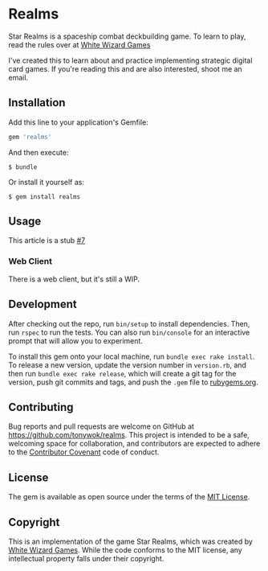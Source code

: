 # Realms

Star Realms is a spaceship combat deckbuilding game. To learn to play, read the rules over at [White Wizard Games](http://www.starrealms.com/learn-to-play/)

I've created this to learn about and practice implementing strategic digital card games. If you're reading this and are also interested, shoot me an email.

## Installation

Add this line to your application's Gemfile:

```ruby
gem 'realms'
```

And then execute:

    $ bundle

Or install it yourself as:

    $ gem install realms

## Usage

This article is a stub [#7](https://github.com/tonywok/realms/issues/7)

### Web Client

There is a web client, but it's still a WIP.

## Development

After checking out the repo, run `bin/setup` to install dependencies. Then, run `rspec` to run the tests. You can also run `bin/console` for an interactive prompt that will allow you to experiment.

To install this gem onto your local machine, run `bundle exec rake install`. To release a new version, update the version number in `version.rb`, and then run `bundle exec rake release`, which will create a git tag for the version, push git commits and tags, and push the `.gem` file to [rubygems.org](https://rubygems.org).

## Contributing

Bug reports and pull requests are welcome on GitHub at https://github.com/tonywok/realms. This project is intended to be a safe, welcoming space for collaboration, and contributors are expected to adhere to the [Contributor Covenant](http://contributor-covenant.org) code of conduct.


## License

The gem is available as open source under the terms of the [MIT License](http://opensource.org/licenses/MIT).

## Copyright

This is an implementation of the game Star Realms, which was created by [White Wizard Games](http://www.whitewizardgames.com). While the code conforms to the MIT license, any intellectual property falls under their copyright.
